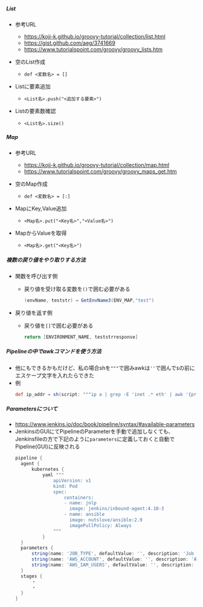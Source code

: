 ##### List
- 参考URL
  - https://koji-k.github.io/groovy-tutorial/collection/list.html
  - https://gist.github.com/aeg/3741669
  - https://www.tutorialspoint.com/groovy/groovy_lists.htm

- 空のList作成
  - `def <変数名> = []`
- Listに要素追加
  - `<List名>.push("<追加する要素>")`
- Listの要素数確認
  - `<List名>.size()`

##### Map
- 参考URL
  - https://koji-k.github.io/groovy-tutorial/collection/map.html
  - https://www.tutorialspoint.com/groovy/groovy_maps_get.htm

- 空のMap作成
  - `def <変数名> = [:]`
- MapにKey,Value追加
  - `<Map名>.put("<Key名>","<Value名>")`
- MapからValueを取得
  - `<Map名>.get("<Key名>")`

##### 複数の戻り値をやり取りする方法
- 関数を呼び出す側
  - 戻り値を受け取る変数を`()`で囲む必要がある
      ~~~groovy
      (envName, teststr) = GetEnvName3(ENV_MAP,"test")
      ~~~

- 戻り値を返す側
  - 戻り値を`[]`で囲む必要がある
      ~~~groovy
      return [ENVIRONMENT_NAME, teststrresponse]
      ~~~

##### Pipelineの中でawkコマンドを使う方法
- 他にもできるかもだけど、私の場合shを`"""`で囲みawkは`''`で囲んで`$`の前にエスケープ文字を入れたらできた
- 例
  ~~~groovy
  def ip_addr = sh(script: """ip a | grep -E 'inet .* eth' | awk '{print \$2}' | cut -d'.' -f 1,2""", returnStdout: true).trim()
  ~~~

##### Parametersについて
- https://www.jenkins.io/doc/book/pipeline/syntax/#available-parameters
- JenkinsのGUIにてPipelineのParameterを手動で追加しなくても、  
  Jenkinsfileの方で下記のように`parameters`に定義しておくと自動でPipeline(GUI)に反映される
  ~~~groovy
  pipeline {
    agent {
        kubernetes {
            yaml """
                apiVersion: v1
                kind: Pod
                spec:
                    containers:
                    - name: jnlp
                      image: jenkins/inbound-agent:4.10-3
                    - name: ansible
                      image: nutslove/ansible:2.9
                      imagePullPolicy: Always
                """
            }
    }
    parameters {
        string(name: 'JOB_TYPE', defaultValue: '', description: 'Job Type to exec')
        string(name: 'AWS_ACCOUNT', defaultValue: '', description: 'AWS ACCOUNTS')
        string(name: 'AWS_IAM_USERS', defaultValue: '', description: 'AWS IAM Users')
    }
    stages {
        ・
        ・
    }
  }
  ~~~